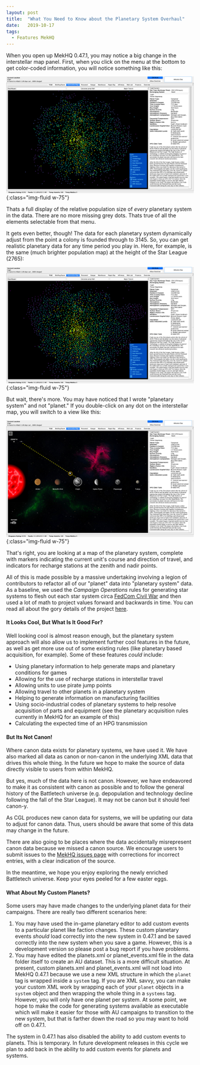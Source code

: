 ```yaml
---
layout: post
title:  "What You Need to Know about the Planetary System Overhaul"
date:   2019-10-17
tags:
  - Features MekHQ
---
```


When you open up MekHQ 0.47.1, you may notice a big change in the interstellar map panel. First, when you click on the menu at the bottom to get color-coded information, you will notice something like this:

![population view](/assets/images/planetary_system/pop_now.png){:class="img-fluid w-75"}

Thats a full display of the relative population size of *every* planetary system in the data. There are no more missing grey dots. Thats true of all the elements selectable from that menu.

It gets even better, though! The data for each planetary system dynamically adjust from the point a colony is founded through to 3145. So, you can get realistic planetary data for any time period you play in. Here, for example, is the same (much brighter population map) at the height of the Star League (2765):

![population view in 2765](/assets/images/planetary_system/pop_2765.png){:class="img-fluid w-75"}

But wait, there's more. You may have noticed that I wrote "planetary system" and not "planet." If you double-click on any dot on the interstellar map, you will switch to a view like this:

![planetary system view](/assets/images/planetary_system/planetary_system_view.png){:class="img-fluid w-75"}

That's right, you are looking at a map of the planetary system, complete with markers indicating the current unit's course and direction of travel, and indicators for recharge stations at the zenith and nadir points.

All of this is made possible by a massive undertaking involving a legion of contributors to refactor all of our "planet" data into "planetary system" data. As a baseline, we used the *Campaign Operations* rules for generating star systems to flesh out each star system circa [FedCom Civil War](https://www.sarna.net/wiki/FedCom_Civil_War) and then used a lot of math to project values forward and backwards in time. You can read all about the gory details of the project [here](https://github.com/AaronGullickson/system_generation).

#### It Looks Cool, But What Is It Good For?

Well looking cool is almost reason enough, but the planetary system approach will also allow us to implement further cool features in the future, as well as get more use out of some existing rules (like planetary based acquisition, for example). Some of these features *could* include:

* Using planetary information to help generate maps and planetary conditions for games
* Allowing for the use of recharge stations in interstellar travel
* Allowing units to use pirate jump points
* Allowing travel to other planets in a planetary system
* Helping to generate information on manufacturing facilities
* Using socio-industrial codes of planetary systems to help resolve acquisition of parts and equipment (see the planetary acquisition rules currently in MekHQ for an example of this)
* Calculating the expected time of an HPG transmission

#### But Its Not Canon!

Where canon data exists for planetary systems, we have used it. We have also marked all data as canon or non-canon in the underlying XML data that drives this whole thing. In the future we hope to make the source of data directly visible to users from within MekHQ.

But yes, much of the data here is not canon. However, we have endeavored to make it as consistent with canon as possible and to follow the general history of the Battletech universe (e.g. depopulation and technology decline following the fall of the Star League). It may not be canon but it should feel canon-y.

As CGL produces new canon data for systems, we will be updating our data to adjust for canon data. Thus, users should be aware that some of this data may change in the future.

There are also going to be places where the data accidentally misrepresent canon data because we missed a canon source. We encourage users to submit issues to the [MekHQ issues page](https://github.com/MegaMek/mekhq/issues) with corrections for incorrect entries, with a clear indication of the source.

In the meantime, we hope you enjoy exploring the newly enriched Battletech universe. Keep your eyes peeled for a few easter eggs.

#### What About My Custom Planets?

Some users may have made changes to the underlying planet data for their campaigns. There are really two different scenarios here:

1. You may have used the in-game planetary editor to add custom events to a particular planet like faction changes. These custom planetary events *should* load correctly into the new system in 0.47.1 and be saved correctly into the new system when you save a game. However, this is a development version so please post a bug report if you have problems.
2. You may have edited the planets.xml or planet_events.xml file in the data folder itself to create an AU dataset. This is a more difficult situation. At present, custom planets.xml and planet_events.xml will not load into MekHQ 0.47.1 because we use a new XML structure in which the `planet` tag is wrapped inside a `system` tag. If you are XML savvy, you can make your custom XML work by wrapping each of your `planet` objects in a `system` object and then wrapping the whole thing in a `systems` tag. However, you will only have one planet per system. At some point, we hope to make the code for generating systems available as executable which will make it easier for those with AU campaigns to transition to the new system, but that is farther down the road so you may want to hold off on 0.47.1.

The system in 0.47.1 has also disabled the ability to add custom events to planets. This is temporary. In future development releases in this cycle we plan to add back in the ability to add custom events for planets and systems.
